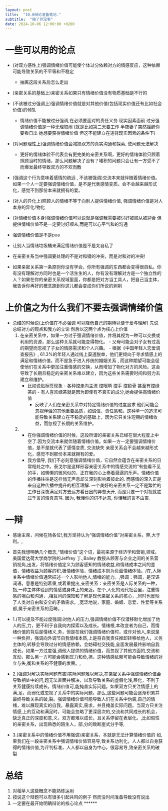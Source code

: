 ```yaml
---
layout: post
title:  "10.6辩论准备笔记."
subtitle:  "输了但没事"
date: 2024-10-06 12:00:00 +0200
---
```

# 一些可以用的论点
- (对双方感性上)强调情绪价值可能使个体过分依赖对方的情感反应，这种依赖可能导致关系的不平等和不稳定
    - 抽离这段关系后怎么走出
- (亲密关系的基础上)亲密关系如果只有情绪价值没有物质基础是不行的
- (不该被过分强调上)强调情绪价值就是对其他价值(包括现实价值还有比如社会价值)的倾轧 
    - 情绪价值不能被过分强调,在必须要面对的责任义务 现实因素面前 过分强调情绪价值是一种无理取闹 (就是比如第二天要工作 半夜妻子突然摇醒你要看日出 她想要获得情绪价值 但这不能建立在违背现实因素的条件下)
- (对问题理性上)强调情绪价值会减损双方的真实沟通和探索, 使问题无法解决
    - 更好的情绪体验不代表会有更完美的亲密关系啊，更好的情绪体验只顾着照顾当时的情绪，那么问题解决了没有？堆积的问题只会让有一方受不了而爆发最终导致双方的不欢而散
- (强调这个行为意味着感情的疏远 , 不该被强调)交流本来就伴随着情绪价值。如果一个人一定要强调情绪价值，是不是代表感情变质。会不会越来越形式化，感觉不到那份本来就拥有的爱。
- (对人的异化上)照顾人的情绪不等于向别人提供情绪价值, 强调情绪价值是对人本身的异化/物化
- (对情绪价值本身)强调情绪价值可以说就是强调我需要被讨好被顺从被迎合 但提供情绪价值不是一定要讨好顺从,而是可以心平气和的沟通


- 强调情绪价值是不是pua
- 让别人当情绪垃圾桶来满足情绪价值是不是太自私了
- 在亲密关系当中强调要处理的不是对和错的冲突，而是对和对的冲突!
- 如果亲密关系第一条原则你没有学会，你所有强调的东西都会变得很自私。你有没有理解对方同时也是一个活生生的人，你有没有理解对方是一个独立性的人？如果在你的亲密关系视域里面，你都是把对方当工具人，把自己当主体，我告诉你再好的概念跑到你这儿都会变成你们所说的剥削



# 上价值之为什么我们不要去强调情绪价值
- 总结的时候说(上价值在不必强调 可以降低自己的期待以便于爱与理解)
    先说 总结对方的观点和我方的立论
    然后以这两个点为核心上价值
    1.  在亲密关系中，如果一方过于强调情绪价值，并将其视为一种可以交换或利用的资源，那么这种关系就可能变得物化。
       - 父母可能会对子女有过高的期望而忽视了子女的情感需求和个人兴趣。
       - 根据《中国年轻人恋爱调查报告》, 61.3%的年轻人通过线上渠道脱单，他们更倾向于寻求情感上的满足和情绪价值，而不是急于进入传统的婚姻关系 , 而这种期望可能会促使他们在关系中更加注重情感的交换，从而增加了物化对方的风险。这会导致了长期且稳定的亲密关系难以建立，因为这些关系需要时间和努力去建立和维护。
         - 比如说贴标签现象 
               - 各种控走向主流 控眼睛 控手 控锁骨 甚至有控绿茶的
               - 有人喜欢绿茶就是因为即使有不真实的成分,她会提供高情绪价值
            - 反映了人们在亲密关系中对特定情绪价值的过度追求 他们可能会忽视伴侣的其他重要品质，如诚信、责任感和。这种单一的追求可能导致关系建立在不稳定的基础上，因为它只关注短期的情绪收益，而忽视了长期的关系维护。
    2. - 在你强调情绪价值的时候，这段所谓的亲密关系已经在很大程度上中空了.因为交流本来就伴随着情绪价值。如果一方一定要强调情绪价值，是不是就代表了感情变质, 交流缺失 亲密关系会不会越来越形式化，感觉不到那份本来就拥有的爱。
       - 我方倡导, 我们不必刻意强调情绪价值，它自然会蕴含在亲密关系的日常相处之中。泰戈尔是这样形容亲密关系中的情感交流的“有些看不见的手，如懒懒的微风似的，正在我的心上奏着潺潺的乐声。情绪价值的传播往往是这样悄无声息却又深刻影响着彼此的. 而感情的深入正是来自这种传播中提升的相互理解. 一个美好的亲密关系一定不是繁忙的工作日深夜满足对方去远方看日出的异想天开, 而是只要一个对视就胜过千言的情真意笃. 因为, 我懂你的词不达意, 你懂我的言不由衷. 


# 一辩
- 感谢主席，问候在场各位!,我方坚持认为“强调情绪价值“对亲密关系，弊,大于利。,
 
- 首先我想明确几个概念,“情绪价值“这个词，最初来源于经济学和营销,领域。美国爱达荷大学商学院的Jeffrey 丁.,Bailey 教授从顾客与企业之间的关系营销视角,出发，将情绪价值定义为顾客感知的情绪收益,和情绪成本之间的差值，情绪收益为顾客的积,极情绪体验，情绪成本则为负面情绪体验。/在,人际关系中情绪价值通常描述一个人影响他人,情绪的能力。,强调：强调，是汉语词语。意思是特别着重,或着重提出,亲密关系：亲密关系是人际关系的一种，指,一种主体体验到的情感或身体上的亲近。在个,人化的现代社会里，注重情感的坦白和沟通，,相互间的深知和了解是现代亲密关系的核心，,同时也反映了人类对自由和安全的矛盾需求。,宽泛地说，家庭、婚姻、恋爱、性爱等关系都,属于亲密关系的范畴。, 


- 1.(可以提及不能过度强调)对他人的压力,强调情绪价值不仅潜移默化增加了他人的压,力，更不利于自我向内探索以及成长。情绪根,本改变者为自己，而情绪价值的背后是情绪义,务，但是在我们强调情绪价值时，或许对他人,来说是一种负担，强调向外调节自我情绪本质,上是将自我责任推卸转移给他人，义务主体的,转移会导致过分的情感依赖，会妨碍社交技能,全面发展最终影响自我成长。如果一方过度强,调他人提供的情绪价值，而忽视了其他方面的,交流和互动，那么另一方可能会感到压力和负,担。这种情感依赖可能会导致情绪的对立与失,衡和关系的不健康的发展。,


- 2.(强调对解决实际问题有害)实际问题难以解决,在亲密关系中强调情绪价值会导致相处中的问,题无法直面并解决，以及导致关系的虚假化浅,层化，不利于关系健康持续成长。情绪价值可,能掩盖实际问题。如果双方只关注情感上的满,足，而弱化或忽视了关系中的实际问题，那么,这些问题可能会逐渐积累并最终导致关系的破,裂。强调情绪价值可能导致人们在关系中伪装,自己的情绪，难以展现真实的自我，暴露真实,需求，并且掩盖实际问题。当双方只关注情感,上的互动和满足时，可能会忽略了更深层次的,交流和共同成长的机会，缺乏真正的深度和意,义，双方都难以成长，且关系停留在表层化。,比如假性的亲密关系，出现熟悉的陌生人，部,分的致断崖式分手等,


- 3.(亲密关系中的情绪价值不用强调)亲密关系，本就是无法计算情绪价值的
如,果我们在一段亲密关系中强调情绪价值容易导,致关系功利化，人人都以自身获得的情绪价值,为评判标准，人人都以自身为中心，很容易导,致亲密关系的破裂



# 总结
1. 对稻草人这些概念不能熟练运用
2. 按说这个辩题可以有很多引起共鸣的例子 然而没时间准备导致没有说出
3. 一定要在最开始明确辩论的核心论点 ******
